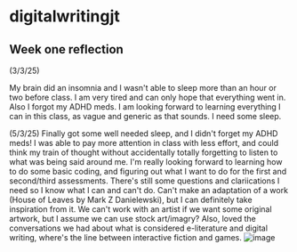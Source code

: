 # digitalwritingjt 
## Week one reflection 
(3/3/25)
<p>My brain did an insomnia and I wasn't able to sleep more than an hour or two before class. I am very tired and can only hope that everything went in. Also I forgot my ADHD meds. I am looking forward to learning everything I can in this class, as vague and generic as that sounds. I need some sleep.</p>

(5/3/25)
Finally got some well needed sleep, and I didn't forget my ADHD meds! I was able to pay more attention in class with less effort, and could think my train of thought without accidentally totally forgetting to listen to what was being said around me. I'm really looking forward to learning how to do some basic coding, and figuring out what I want to do for the first and second/third assessments. There's still some questions and clariications I need so I know what I can and can't do. Can't make an adaptation of a work (House of Leaves by Mark Z Danielewski), but I can definitely take inspiration from it. We can't work with an artist if we want some original artwork, but I assume we can use stock art/imagry? Also, loved the conversations we had about what is considered e-literature and digital writing, where's the line between interactive fiction and games.
![image](https://github.com/user-attachments/assets/8716193d-d2b9-41e8-b3f4-638ab79d9e99)
